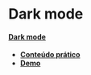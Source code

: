# Dark mode
#### [Dark mode](https://www.youtube.com/watch?v=i1dNnS6pXAo)

- **[Conteúdo prático](./pratica/)**
- **[Demo](https://repositorio-de-estudo-mb.netlify.app/dark-mode/)**
